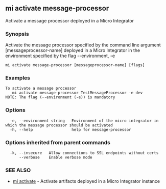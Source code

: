 ## mi activate message-processor

Activate a message processor deployed in a Micro Integrator

### Synopsis

Activate the message processor specified by the command line argument [messageprocessor-name] deployed in a Micro Integrator in the environment specified by the flag --environment, -e

```
mi activate message-processor [messageprocessor-name] [flags]
```

### Examples

```
To activate a message processor
   mi activate message-processor TestMessageProcessor -e dev
NOTE: The flag (--environment (-e)) is mandatory
```

### Options

```
  -e, --environment string   Environment of the micro integrator in which the message processor should be activated
  -h, --help                 help for message-processor
```

### Options inherited from parent commands

```
  -k, --insecure   Allow connections to SSL endpoints without certs
      --verbose    Enable verbose mode
```

### SEE ALSO

* [mi activate](mi_activate.md)	 - Activate artifacts deployed in a Micro Integrator instance

